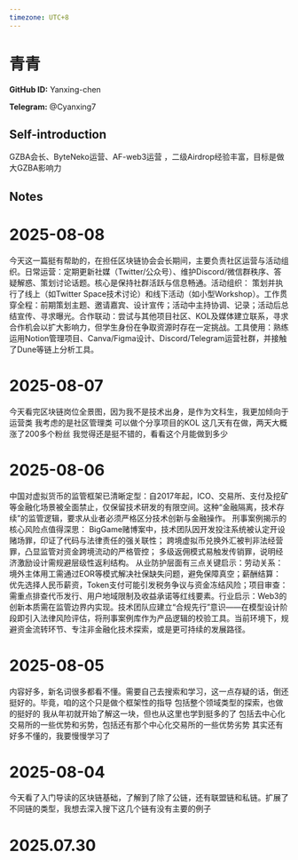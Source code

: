 ```yaml
---
timezone: UTC+8
---
```


# 青青

**GitHub ID:** Yanxing-chen

**Telegram:** @Cyanxing7

## Self-introduction

GZBA会长、ByteNeko运营、AF-web3运营 ，二级Airdrop经验丰富，目标是做大GZBA影响力

## Notes

<!-- Content_START -->
# 2025-08-08

今天这一篇挺有帮助的，在担任区块链协会会长期间，主要负责社区运营与活动组织。​​
日常运营：​​ 定期更新社媒（Twitter/公众号）、维护Discord/微信群秩序、答疑解惑、策划讨论话题。核心是保持社群活跃与信息畅通。
​活动组织：​​ 策划并执行了线上（如Twitter Space技术讨论）和线下活动（如小型Workshop）。工作贯穿全程：前期策划主题、邀请嘉宾、设计宣传；活动中主持协调、记录；活动后总结宣传、寻求曝光。
​合作联动：​​ 尝试与其他项目社区、KOL及媒体建立联系，寻求合作机会以扩大影响力，但学生身份在争取资源时存在一定挑战。
​工具使用：​​ 熟练运用Notion管理项目、Canva/Figma设计、Discord/Telegram运营社群，并接触了Dune等链上分析工具。

# 2025-08-07

今天看完区块链岗位全景图，因为我不是技术出身，是作为文科生，我更加倾向于运营类  我考虑的是社区管理类 可以做个分享项目的KOL 这几天有在做，两天大概涨了200多个粉丝 我觉得还是挺不错的，看看这个月能做到多少

# 2025-08-06

中国对虚拟货币的监管框架已清晰定型：自2017年起，ICO、交易所、支付及挖矿等金融化场景被全面禁止，仅保留技术研发的有限空间。这种“金融隔离，技术存续”的监管逻辑，要求从业者必须严格区分技术创新与金融操作。
刑事案例揭示的核心风险点值得深思：
BigGame赌博案中，技术团队因开发投注系统被认定开设赌场罪，印证了代码与法律责任的强关联性；
跨境虚拟币兑换外汇被判非法经营罪，凸显监管对资金跨境流动的严格管控；
多级返佣模式易触发传销罪，说明经济激励设计需规避层级性返利结构。
从业防护层面有三点关键启示：
​劳动关系​：境外主体用工需通过EOR等模式解决社保缺失问题，避免保障真空；
​薪酬结算​：优先选择人民币薪资，Token支付可能引发税务争议与资金冻结风险；
​项目审查​：需重点排查代币发行、用户地域限制及收益承诺等红线要素。
​行业启示​：Web3的创新本质需在监管边界内实现。技术团队应建立“合规先行”意识——在模型设计阶段即引入法律风险评估，将刑事案例库作为产品逻辑的校验工具。当前环境下，规避资金流转环节、专注非金融化技术探索，或是更可持续的发展路径。

# 2025-08-05

内容好多，新名词很多都看不懂。需要自己去搜索和学习，这一点存疑的话，倒还挺好的。毕竟，咱的这个只是做个框架性的指导
包括整个领域类型的探索，也做的挺好的
我从年初就开始了解这一块，但也从这里也学到挺多的了
包括去中心化交易所的一些优势和劣势，包括还有那个中心化交易所的一些优势劣势
其实还有好多不懂的，我要慢慢学习了

# 2025-08-04

今天看了入门导读的区块链基础，了解到了除了公链，还有联盟链和私链。扩展了不同链的类型，我想去深入搜下这几个链有没有主要的例子


# 2025.07.30


<!-- Content_END -->
